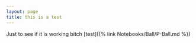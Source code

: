```yaml
---
layout: page
title: this is a test
---
```


Just to see if it is working bitch
[test]({% link Notebooks/Ball/P-Ball.md %})